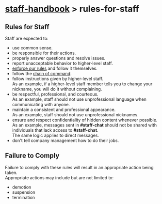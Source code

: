 # [staff-handbook](../../README.md) > rules-for-staff

## Rules for Staff
Staff are expected to:
- use common sense.
- be responsible for their actions.
- properly answer questions and resolve issues.
- report unacceptable behavior to higher-level staff.
- [enforce our rules](../enforcement-of-rules/enforcement-of-rules.md) and follow it themselves.
- follow the [chain of command](../chain-of-command/chain-of-command.md).
- follow instructions given by higher-level staff.  
  As an example, if a higher-level staff member tells you to change your nickname, you will do it without complaining.
- be respectful, professional, and courteous.  
  As an example, staff should not use unprofessional language when communicating with anyone.
- maintain a consistent and professional appearance.  
  As an example, staff should not use unprofessional nicknames.
- ensure and respect confidentiality of hidden content whenever possible.  
  As an example, messages sent in **#staff-chat** should not be shared with individuals that lack access to **#staff-chat**.  
  The same logic applies to direct messages.
- don't tell company management how to do their jobs.

## Failure to Comply
Failure to comply with these rules will result in an appropriate action being taken.  
Appropriate actions may include but are not limited to:
- demotion
- suspension
- termination
